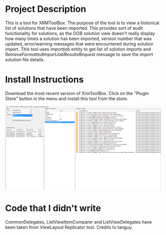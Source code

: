 # Project Description

This is a tool for XRMToolBox. The purpose of the tool is to view a historical list of solutions that have been imported. This provides sort of audit functionality for solutions, as the OOB solution view doesn't really display how many times a solution has been imported, version number that was updated, error/warning messages that were encountered during solution import. This tool uses _importjob_ entity to get list of solution imports and _RetrieveFormattedImportJobResultsRequest_ message to save the import solution file details.

# Install Instructions
Download the most recent version of XrmToolBox. Click on the "Plugin Store" button in the menu and install this tool from the store.

![Screenshot](SolutionHistory.png "Screenshot")

# Code that I didn't write
CommonDelegates, ListViewItemComparer and ListViewDelegates have been taken from ViewLayout Replicator tool. Credits to tanguy.
